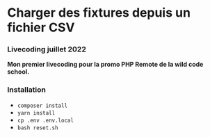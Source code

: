 # Charger des fixtures depuis un fichier CSV

### Livecoding juillet 2022

**Mon premier livecoding pour la promo PHP Remote de la wild code school.**

### Installation

- `composer install`
- `yarn install`
- `cp .env .env.local`
- `bash reset.sh`
